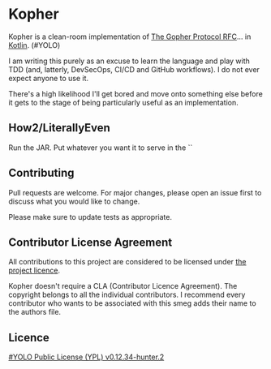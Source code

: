 # Kopher

Kopher is a clean-room implementation of [The Gopher Protocol RFC](https://datatracker.ietf.org/doc/html/rfc1436)...
in [Kotlin](https://kotlinlang.org/). (#YOLO)

I am writing this purely as an excuse to learn the language and play with TDD (and, latterly, DevSecOps, CI/CD and
GitHub workflows). I do not ever expect anyone to use it.

There's a high likelihood I'll get bored and move onto something else before it gets to the stage of being particularly
useful as an implementation.

## How2/LiterallyEven

Run the JAR. Put whatever you want it to serve in the ``

## Contributing

Pull requests are welcome. For major changes, please open an issue first to discuss what you would like to change.

Please make sure to update tests as appropriate.

## Contributor License Agreement

All contributions to this project are considered to be licensed under [the project licence](#licence).

Kopher doesn't require a CLA (Contributor Licence Agreement). The copyright belongs to all the individual contributors.
I recommend every contributor who wants to be associated with this smeg adds their name to the authors file.

## Licence

[#YOLO Public License (YPL) v0.12.34-hunter.2](https://github.com/YOLOSecFW/YoloSec-Framework/blob/master/YOLO%20Public%20License)